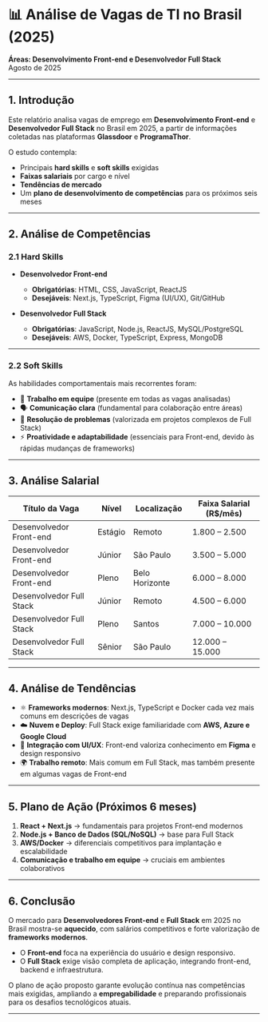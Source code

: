 # 📊 Análise de Vagas de TI no Brasil (2025)  
**Áreas: Desenvolvimento Front-end e Desenvolvedor Full Stack**  
Agosto de 2025  

---

## 1. Introdução  
Este relatório analisa vagas de emprego em **Desenvolvimento Front-end** e **Desenvolvedor Full Stack** no Brasil em 2025, a partir de informações coletadas nas plataformas **Glassdoor** e **ProgramaThor**.  

O estudo contempla:  
- Principais **hard skills** e **soft skills** exigidas  
- **Faixas salariais** por cargo e nível  
- **Tendências de mercado**  
- Um **plano de desenvolvimento de competências** para os próximos seis meses  

---

## 2. Análise de Competências  

### 2.1 Hard Skills  

- **Desenvolvedor Front-end**  
  - **Obrigatórias**: HTML, CSS, JavaScript, ReactJS  
  - **Desejáveis**: Next.js, TypeScript, Figma (UI/UX), Git/GitHub  

- **Desenvolvedor Full Stack**  
  - **Obrigatórias**: JavaScript, Node.js, ReactJS, MySQL/PostgreSQL  
  - **Desejáveis**: AWS, Docker, TypeScript, Express, MongoDB  

---

### 2.2 Soft Skills  
As habilidades comportamentais mais recorrentes foram:  
- 🤝 **Trabalho em equipe** (presente em todas as vagas analisadas)  
- 🗣️ **Comunicação clara** (fundamental para colaboração entre áreas)  
- 🧩 **Resolução de problemas** (valorizada em projetos complexos de Full Stack)  
- ⚡ **Proatividade e adaptabilidade** (essenciais para Front-end, devido às rápidas mudanças de frameworks)  

---

## 3. Análise Salarial  

| Título da Vaga             | Nível   | Localização      | Faixa Salarial (R$/mês) |
|-----------------------------|---------|------------------|--------------------------|
| Desenvolvedor Front-end     | Estágio | Remoto           | 1.800 – 2.500           |
| Desenvolvedor Front-end     | Júnior  | São Paulo        | 3.500 – 5.000           |
| Desenvolvedor Front-end     | Pleno   | Belo Horizonte   | 6.000 – 8.000           |
| Desenvolvedor Full Stack    | Júnior  | Remoto           | 4.500 – 6.000           |
| Desenvolvedor Full Stack    | Pleno   | Santos           | 7.000 – 10.000          |
| Desenvolvedor Full Stack    | Sênior  | São Paulo        | 12.000 – 15.000         |  

---

## 4. Análise de Tendências  

- ⚛️ **Frameworks modernos**: Next.js, TypeScript e Docker cada vez mais comuns em descrições de vagas  
- ☁️ **Nuvem e Deploy**: Full Stack exige familiaridade com **AWS, Azure e Google Cloud**  
- 🎨 **Integração com UI/UX**: Front-end valoriza conhecimento em **Figma** e design responsivo  
- 🌍 **Trabalho remoto**: Mais comum em Full Stack, mas também presente em algumas vagas de Front-end  

---

## 5. Plano de Ação (Próximos 6 meses)  

1. **React + Next.js** → fundamentais para projetos Front-end modernos  
2. **Node.js + Banco de Dados (SQL/NoSQL)** → base para Full Stack  
3. **AWS/Docker** → diferenciais competitivos para implantação e escalabilidade  
4. **Comunicação e trabalho em equipe** → cruciais em ambientes colaborativos  

---

## 6. Conclusão  
O mercado para **Desenvolvedores Front-end** e **Full Stack** em 2025 no Brasil mostra-se **aquecido**, com salários competitivos e forte valorização de **frameworks modernos**.  

- O **Front-end** foca na experiência do usuário e design responsivo.  
- O **Full Stack** exige visão completa de aplicação, integrando front-end, backend e infraestrutura.  

O plano de ação proposto garante evolução contínua nas competências mais exigidas, ampliando a **empregabilidade** e preparando profissionais para os desafios tecnológicos atuais.  

---
